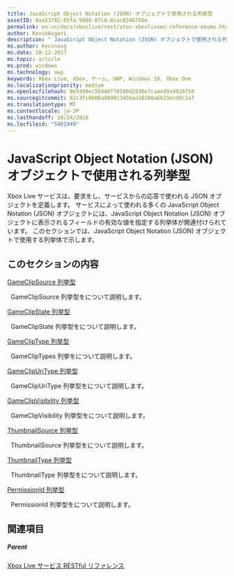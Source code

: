 ```yaml
---
title: JavaScript Object Notation (JSON) オブジェクトで使用される列挙型
assetID: 8aa53782-05fa-9980-87cd-0cac8346756e
permalink: en-us/docs/xboxlive/rest/atoc-xboxlivews-reference-enums.html
author: KevinAsgari
description: " JavaScript Object Notation (JSON) オブジェクトで使用される列挙型"
ms.author: kevinasg
ms.date: 20-12-2017
ms.topic: article
ms.prod: windows
ms.technology: uwp
keywords: Xbox Live, Xbox, ゲーム, UWP, Windows 10, Xbox One
ms.localizationpriority: medium
ms.openlocfilehash: 0e5490ec5b940f70180d2830e7caaed9a9926f50
ms.sourcegitcommit: 82c3fc0b06ad490c3456ad18180a6b23ecd9c1a7
ms.translationtype: MT
ms.contentlocale: ja-JP
ms.lasthandoff: 10/24/2018
ms.locfileid: "5481949"
---
```

# <a name="enumerations-used-in-javascript-object-notation-json-objects"></a>JavaScript Object Notation (JSON) オブジェクトで使用される列挙型
 
Xbox Live サービスは、要求をし、サービスからの応答で使われる JSON オブジェクトを定義します。 サービスによって使われる多くの JavaScript Object Notation (JSON) オブジェクトには、JavaScript Object Notation (JSON) オブジェクトに表示されるフィールドの有効な値を指定する列挙体が関連付けられています。 このセクションでは、JavaScript Object Notation (JSON) オブジェクトで使用する列挙体で示します。 
 
<a id="ID4EJB"></a>

 
## <a name="in-this-section"></a>このセクションの内容

[GameClipSource 列挙型](gvr-enum-gameclipsource.md)

&nbsp;&nbsp;GameClipSource 列挙型をについて説明します。 

[GameClipState 列挙型](gvr-enum-gameclipstate.md)

&nbsp;&nbsp;GameClipState 列挙型をについて説明します。 

[GameClipType 列挙型](gvr-enum-gamecliptypes.md)

&nbsp;&nbsp;GameClipTypes 列挙をについて説明します。 

[GameClipUriType 列挙型](gvr-enum-gameclipuritype.md)

&nbsp;&nbsp;GameClipUriType 列挙型をについて説明します。 

[GameClipVisibility 列挙型](gvr-enum-gameclipvisibility.md)

&nbsp;&nbsp;GameClipVisibility 列挙型をについて説明します。 

[ThumbnailSource 列挙型](gvr-enum-thumbnailsource.md)

&nbsp;&nbsp;ThumbnailSource 列挙型をについて説明します。 

[ThumbnailType 列挙型](gvr-enum-thumbnailtype.md)

&nbsp;&nbsp;ThumbnailType 列挙型をについて説明します。 

[PermissionId 列挙型](privacy-enum-permissionid.md)

&nbsp;&nbsp;PermissionId 列挙型をについて説明します。 
 
<a id="ID4EGC"></a>

 
## <a name="see-also"></a>関連項目
 
<a id="ID4EIC"></a>

 
##### <a name="parent"></a>Parent 

[Xbox Live サービス RESTful リファレンス](../atoc-xboxlivews-reference.md)

   